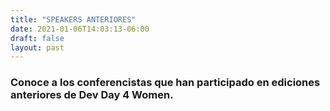 ```yaml
---
title: "SPEAKERS ANTERIORES"
date: 2021-01-06T14:03:13-06:00
draft: false
layout: past
---
```


### Conoce a los conferencistas que han participado en ediciones anteriores de Dev Day 4 Women.
